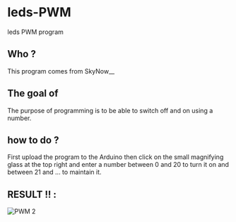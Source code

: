 # leds-PWM
leds PWM program

Who ?
-------------------------

This program comes from SkyNow__

The goal of 
-------------------------

The purpose of programming is to be able to switch off and on using a number.

how to do ?
------------------------

First upload the program to the Arduino then click on the small magnifying glass at the top right and enter a number between 0 and 20 to turn it on and between 21 and ... to maintain it.


RESULT !! :
------------------------

![PWM 2](https://user-images.githubusercontent.com/93336837/156866036-c9622a1e-6c36-4672-adb0-03780efbb815.jpg)

